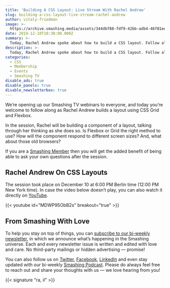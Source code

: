 ```yaml
---
title: 'Building A CSS Layout: Live Stream With Rachel Andrew'
slug: building-a-css-layout-live-stream-rachel-andrew
author: vitaly-friedman
image: >-
  https://archive.smashing.media/assets/344dbf88-fdf9-42bb-adb4-46f01eedd629/f75b6668-4204-484d-b1aa-6cb047324c63/live-stream-with-rachel-andrew.png
date: 2019-12-10T10:30:00.000Z
summary: >-
  Today, Rachel Andrew spoke about how to build a CSS layout. Follow along and learn how to use Grid and Flexbox, as well as why Rachel makes certain decisions as she builds out the layout.
description: >-
  Today, Rachel Andrew spoke about how to build a CSS layout. Follow along and learn how to use Grid and Flexbox, as well as why Rachel makes certain decisions as she builds out the layout.
categories:
  - CSS
  - Membership
  - Events
  - Smashing TV
disable_ads: true
disable_panels: true
disable_newsletterbox: true
---
```

We’re opening up our Smashing TV webinars to everyone, and today you’re welcome to follow along as Rachel Andrew builds a layout using CSS Grid and Flexbox.

In the session, Rachel will be building a component of a layout, talking through her thinking as she does so. Is Flexbox or Grid the right method to use? How will the component respond to different screen sizes? And, what about those old browsers?

If you are a [Smashing Member](https://www.smashingmagazine.com/membership) then you will get the added benefit of being able to ask your own questions after the session.

## Rachel Andrew On CSS Layouts

The session took place on December 10 at 6:00 PM Berlin time (12:00 PM New York time). In case the video below doesn’t play, you can also watch it directly on [YouTube](https://www.youtube.com/watch?v=MDWP95ObB2s).

{{< youtube id="MDWP95ObB2s" breakout="true" >}}

## From Smashing With Love

To help you stay on top of things, you can [subscribe to our bi-weekly newsletter](https://www.smashingmagazine.com/the-smashing-newsletter/), in which we announce what’s happening in the Smashing universe. Each and every newsletter issue is written and edited with love and care. No third-party mailings or hidden advertising &mdash; promise!

You can also follow us on [Twitter](https://twitter.com/smashingmag), [Facebook](https://www.facebook.com/smashmag/), [LinkedIn](https://www.linkedin.com/company/smashing-magazine/) and even stay updated with our bi-weekly [Smashing Podcast](https://www.smashingmagazine.com/category/smashing-podcast). Please do always feel free to reach out and share your thoughts with us &mdash; we love hearing from you!

{{< signature "ra, il" >}}
